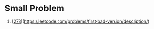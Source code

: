 # Small Problem
1. [[278](https://github.com/NguyenDaiSon/practice-go/blob/main/small_problems/278.go)](https://leetcode.com/problems/first-bad-version/description/)
